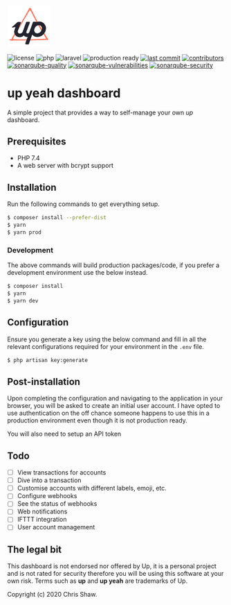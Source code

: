 <p align="left"><img src="https://raw.githubusercontent.com/cshawaus/up-dashboard/master/public/images/up-yeah-logo.jpg?token=AAHWB5VMLLODM5BSMCYBWJK7FFNFI" width="100"></p>

![license][license]
![php][php]
![laravel][laravel]
![production ready][production-ready]
[![last commit][last-commit]][last-commit-url]
[![contributors][contributors]][contributors-url]
[![sonarqube-quality][sonarqube-quality]][sonarqube-quality-url]
[![sonarqube-vulnerabilities][sonarqube-vulnerabilities]][sonarqube-vulnerabilities-url]
[![sonarqube-security][sonarqube-security]][sonarqube-security-url]

# up yeah dashboard
A simple project that provides a way to self-manage your own _up_ dashboard.

## Prerequisites
- PHP 7.4
- A web server with bcrypt support

## Installation
Run the following commands to get everything setup.

```bash
$ composer install --prefer-dist
$ yarn
$ yarn prod
```

### Development
The above commands will build production packages/code, if you prefer a development environment use the below instead.

```bash
$ composer install
$ yarn
$ yarn dev
```

## Configuration
Ensure you generate a key using the below command and fill in all the relevant configurations required for your environment in the `.env` file.

```bash
$ php artisan key:generate
```

## Post-installation
Upon completing the configuration and navigating to the application in your browser, you will be asked to create an initial user account. I have opted to use authentication on the off chance someone happens to use this in a production environment even though it is not production ready.

You will also need to setup an API token

## Todo
- [ ] View transactions for accounts
- [ ] Dive into a transaction
- [ ] Customise accounts with different labels, emoji, etc.
- [ ] Configure webhooks
- [ ] See the status of webhooks
- [ ] Web notifications
- [ ] IFTTT integration
- [ ] User account management

## The legal bit
This dashboard is not endorsed nor offered by Up, it is a personal project and is not rated for security therefore you will be using this software at your own risk. Terms such as **up** and **up yeah** are trademarks of Up.

Copyright (c) 2020 Chris Shaw.

[license]: https://img.shields.io/github/license/cshawaus/up-dashboard
[php]: https://img.shields.io/badge/php-%5E7.4-blue
[laravel]: https://img.shields.io/badge/laravel-7-ff2d20
[production-ready]: https://img.shields.io/badge/prod%20ready-NO-critical

[sonarqube-quality]: https://sonarcloud.io/api/project_badges/measure?project=cshawaus_up-dashboard&metric=alert_status
[sonarqube-quality-url]: https://sonarcloud.io/dashboard?id=cshawaus_up-dashboard

[sonarqube-vulnerabilities]: https://sonarcloud.io/api/project_badges/measure?project=cshawaus_up-dashboard&metric=vulnerabilities
[sonarqube-vulnerabilities-url]: https://sonarcloud.io/dashboard?id=cshawaus_up-dashboard

[sonarqube-security]: https://sonarcloud.io/api/project_badges/measure?project=cshawaus_up-dashboard&metric=security_rating
[sonarqube-security-url]: https://sonarcloud.io/dashboard?id=cshawaus_up-dashboard

[last-commit]: https://img.shields.io/github/last-commit/cshawaus/up-dashboard
[last-commit-url]: https://github.com/cshawaus/up-dashboard/commits

[contributors]: https://img.shields.io/github/contributors/cshawaus/up-dashboard.svg
[contributors-url]: https://github.com/cshawaus/up-dashboard/graphs/contributors
